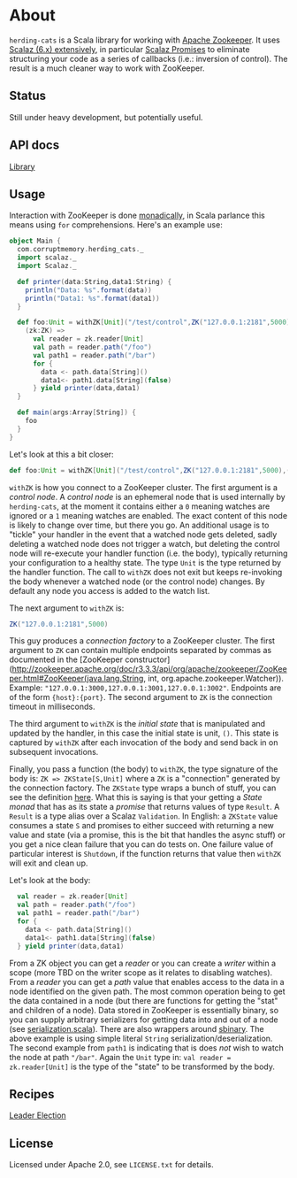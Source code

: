 # About

`herding-cats` is a Scala library for working with [Apache Zookeeper](http://zookeeper.apache.org/).  It uses
[Scalaz (6.x) extensively](http://code.google.com/p/scalaz/), in particular [Scalaz Promises](https://github.com/scalaz/scalaz/blob/master/core/src/main/scala/scalaz/concurrent/Promise.scala) to eliminate structuring your code as a
series of callbacks (i.e.: inversion of control).  The result is a much cleaner way to work with ZooKeeper.

## Status

Still under heavy development, but potentially useful.

## API docs

[Library](http://corruptmemory.github.com/herding-cats/api/library/index.html#com.corruptmemory.herding_cats.package)

## Usage

Interaction with ZooKeeper is done [monadically](http://en.wikipedia.org/wiki/Monad), in Scala parlance this means using
`for` comprehensions.  Here's an example use:

```scala
object Main {
  com.corruptmemory.herding_cats._
  import scalaz._
  import Scalaz._

  def printer(data:String,data1:String) {
    println("Data: %s".format(data))
    println("Data1: %s".format(data1))
  }

  def foo:Unit = withZK[Unit]("/test/control",ZK("127.0.0.1:2181",5000),()) {
    (zk:ZK) =>
      val reader = zk.reader[Unit]
      val path = reader.path("/foo")
      val path1 = reader.path("/bar")
      for {
        data <- path.data[String]()
        data1<- path1.data[String](false)
      } yield printer(data,data1)
  }

  def main(args:Array[String]) {
    foo
  }
}
```

Let's look at this a bit closer:

```scala
def foo:Unit = withZK[Unit]("/test/control",ZK("127.0.0.1:2181",5000),()) {
```

`withZK` is how you connect to a ZooKeeper cluster.  The first argument is a _control node_.  A _control node_
is an ephemeral node that is used internally by `herding-cats`, at the moment it contains either a `0` meaning
watches are ignored or a `1` meaning watches are enabled.  The exact content of this node is likely to change over
time, but there you go.  An additional usage is to "tickle" your handler in the event that a watched node gets deleted,
sadly deleting a watched node does not trigger a watch, but deleting the control node will re-execute your handler
function (i.e. the body), typically returning your configuration to a healthy state.  The type `Unit` is the type
returned by the handler function.  The call to `withZK` does not exit but keeps re-invoking the body whenever a
watched node (or the control node) changes.  By default any node you access is added to the watch list.

The next argument to `withZK` is:

```scala
ZK("127.0.0.1:2181",5000)
```

This guy produces a _connection factory_ to a ZooKeeper cluster.  The first argument to `ZK` can contain multiple endpoints
separated by commas as documented in the [ZooKeeper constructor](http://zookeeper.apache.org/doc/r3.3.3/api/org/apache/zookeeper/ZooKeeper.html#ZooKeeper(java.lang.String, int, org.apache.zookeeper.Watcher\)).
Example: `"127.0.0.1:3000,127.0.0.1:3001,127.0.0.1:3002"`.  Endpoints are of the form `{host}:{port}`.  The second argument
to `ZK` is the connection timeout in milliseconds.

The third argument to `withZK` is the _initial state_ that is manipulated and updated by the handler, in this case the
initial state is unit, `()`.  This state is captured by `withZK` after each invocation of the body and send back in on
subsequent invocations.

Finally, you pass a function (the body) to `withZK`, the type signature of the body is: `ZK => ZKState[S,Unit]` where a `ZK` is a
"connection" generated by the connection factory.  The `ZKState` type wraps a bunch of stuff, you can see the definition [here](https://github.com/corruptmemory/herding-cats/blob/master/src/main/scala/zookeeper.scala#L31).  What this is saying is that your getting a _State monad_ that has as its state a _promise_
that returns values of type `Result`.  A `Result` is a type alias over a Scalaz `Validation`.  In English: a `ZKState` value consumes a state `S` and
promises to either succeed with returning a new value and state (via a promise, this is the bit that handles the async stuff) or you get a nice clean
failure that you can do tests on.  One failure value of particular interest is `Shutdown`, if the function returns that value then `withZK` will exit and
clean up.

Let's look at the body:

```scala
  val reader = zk.reader[Unit]
  val path = reader.path("/foo")
  val path1 = reader.path("/bar")
  for {
    data <- path.data[String]()
    data1<- path1.data[String](false)
  } yield printer(data,data1)
```

From a ZK object you can get a _reader_ or you can create a _writer_ within a scope (more TBD on the writer scope as it relates to disabling watches).  From
a _reader_ you can get a _path_ value that enables access to the data in a node identified on the given path.  The most common operation being to
get the data contained in a node (but there are functions for getting the "stat" and children of a node).  Data stored in ZooKeeper is essentially binary, so you
can supply arbitrary serializers for getting data into and out of a node
(see [serialization.scala](https://github.com/corruptmemory/herding-cats/blob/master/library/src/main/scala/herding_cats/serialization.scala)).  There are also wrappers around [sbinary](https://github.com/corruptmemory/sbinary).  The above example is using simple literal `String` serialization/deserialization.  The second example from `path1` is indicating
that is does *not* wish to watch the node at path `"/bar"`.  Again the `Unit` type in: `val reader = zk.reader[Unit]` is the type of the "state" to be transformed by
the body.

## Recipes

[Leader Election](https://github.com/corruptmemory/herding-cats/wiki/Leader-Election)

## License

Licensed under Apache 2.0, see `LICENSE.txt` for details.
